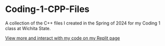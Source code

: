 # Coding-1-CPP-Files
A collection of the C++ files I created in the Spring of 2024 for my Coding 1 class at Wichita State.

[View more and interact with my code on my Replit page](https://replit.com/~)
